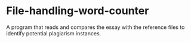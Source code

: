 # File-handling-word-counter
A program that reads and compares the essay with the reference files to identify potential plagiarism instances. 
